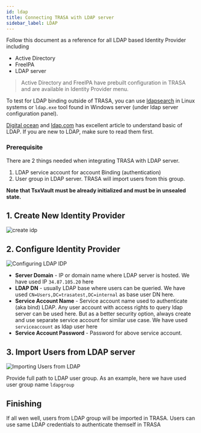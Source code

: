 ```yaml
---
id: ldap
title: Connecting TRASA with LDAP server
sidebar_label: LDAP
---
```


Follow this document as a reference for all LDAP based Identity Provider including
+ Active Directory
+ FreeIPA
+ LDAP server

> Active Directory and FreeIPA have prebuilt configuration in TRASA and are available in Identity Provider menu. 

To test for LDAP binding outside of TRASA, you can use [ldapsearch](https://linux.die.net/man/1/ldapsearch 'ldapsearch') in Linux systems or `ldap.exe` tool found in Windows server (under ldap server configuration panel).

[Digital ocean](https://www.digitalocean.com/community/tutorials/understanding-the-ldap-protocol-data-hierarchy-and-entry-components) and [ldap.com](https://ldap.com/basic-ldap-concepts/) has excellent article to understand basic of LDAP. If you are new to LDAP, make sure to read them first.


### Prerequisite

There are 2 things needed when integrating TRASA with LDAP server. 
1. LDAP service account for account Binding (authentication)
2. User group in LDAP server. TRASA will import users from this group.

**Note that TsxVault must be already initialized and must be in unsealed state.**




## 1. Create New Identity Provider
![create idp](/img/docs/users/ldap/create-idp.png 'create idp')


## 2. Configure Identity Provider
![Configuring LDAP IDP](/img/docs/users/ldap/configuring-ldap.png 'Configuring LDAP IDP')



+ **Server Domain** - IP or domain name where LDAP server is hosted. We have used IP `34.87.105.20` here
+ **LDAP DN** - usually LDAP base where users can be queried. We have used `CN=Users,DC=trasatest,DC=internal` as base user DN here.
+ **Service Account Name** - Service account name used to authenticate (aka bind) LDAP. Any user account with access rights to query ldap server can be used here. But as a better security option, always create and use separate service account for similar use case. We have used `serviceaccount` as ldap user here
+ **Service Account Password** - Password for above service account.


## 3. Import Users from LDAP server
![Importing Users from LDAP](/img/docs/users/ldap/import-ldap-users.png 'Importing Users from LDAP')

Provide full path to LDAP user group. As an example, here we have used user group name `ldapgroup`


## Finishing
If all wen well, users from LDAP group will be imported in TRASA. Users can use same LDAP credentials to authenticate themself in TRASA